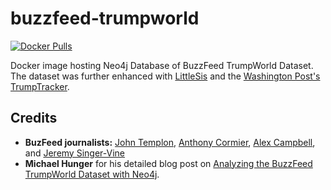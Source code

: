 # buzzfeed-trumpworld
[![Docker Pulls](https://img.shields.io/docker/pulls/syedhassaanahmed/neo4j-buzzfeed-trumpworld.svg)](https://hub.docker.com/r/syedhassaanahmed/neo4j-buzzfeed-trumpworld/)

Docker image hosting Neo4j Database of BuzzFeed TrumpWorld Dataset. The dataset was further enhanced with [LittleSis](https://littlesis.org/) and the [Washington Post's TrumpTracker](https://www.washingtonpost.com/graphics/politics/trump-administration-appointee-tracker/database/?utm_term=.9d84da4c0412).

## Credits
- **BuzFeed journalists:** [John Templon](https://www.buzzfeed.com/johntemplon), [Anthony Cormier](https://www.buzzfeed.com/anthonycormier), [Alex Campbell](https://www.buzzfeed.com/alexcampbell), and [Jeremy Singer-Vine](https://www.buzzfeed.com/jsvine)
- **Michael Hunger** for his detailed blog post on [Analyzing the BuzzFeed TrumpWorld Dataset with Neo4j](https://neo4j.com/blog/buzzfeed-trumpworld-dataset-neo4j/).